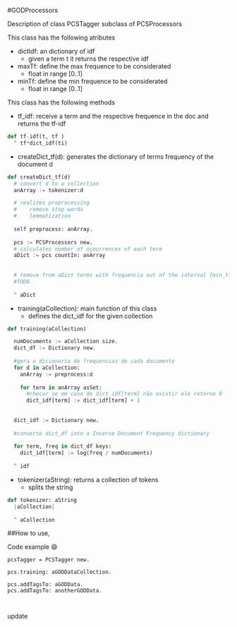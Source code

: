 #GODProcessors

Description of class PCSTagger subclass of PCSProcessors


This class has the following atributes

  - dictIdf: an dictionary of idf
    - given a term t it returns the respective idf
  - maxTf: define the max frequence to be considerated
    - float in range [0..1]
  - minTf: define the min frequence to be considerated
    - float in range [0..1]

This class has the following methods


  - tf_idf: receive a term and the respective frequence in the doc and returns the tf-idf
```python
def tf-idf(t, tf ) 
  ^ tf*dict_idf(ti)
```

  - createDict_tf(d): generates the dictionary of terms frequency of the document d
```python
def createDict_tf(d)
  # convert d to a collection
  anArray := tokenizer:d

  # realizes proprocessing
  #    remove stop words
  #    lemmatization
  
  self preprocess: anArray.
  
  pcs := PCSProcessors new.
  # calculates number of ocourrences of each term
  aDict := pcs countIn: anArray
  
  
  # remove from aDict terms with frequencia out of the interval [min_tf, max_tf]
  #TODO
  
  ^ aDict
```
  - training(aCollection): main function of this class
    - defines the dict_idf for the given collection

```python
def training(aCollection)

  numDocuments := aCollection size.
  dict_df := Dictionary new.
  
  #gera o dicionario de frequencias de cada documento 
  for d in aCollection:
    anArray := preprocess:d
    
    for term in anArray asSet:
      #checar se em caso de dict_idf[term] não existir ele retorna 0
      dict_idf[term] := dict_idf[term] + 1
  
  
  dict_idf := Dictionary new.
  
  #converte dict_df into a Inverse Document Frequency dictionary
  
  for term, freq in dict_df keys:
    dict_idf[term] := log(freq / numDocuments)
  
  ^ idf
```

  - tokenizer(aString): returns a collection of tokens
    - splits the string
```python
def tokenizer: aString
  |aCollection|
  
  ^ aCollection
```


##How to use,

Code example :smile:


```
pcsTagger = PCSTagger new.

pcs.training: aGODDataCollection.

pcs.addTagsTo: aGODData.
pcs.addTagsTo: anotherGODData.



```



update 
